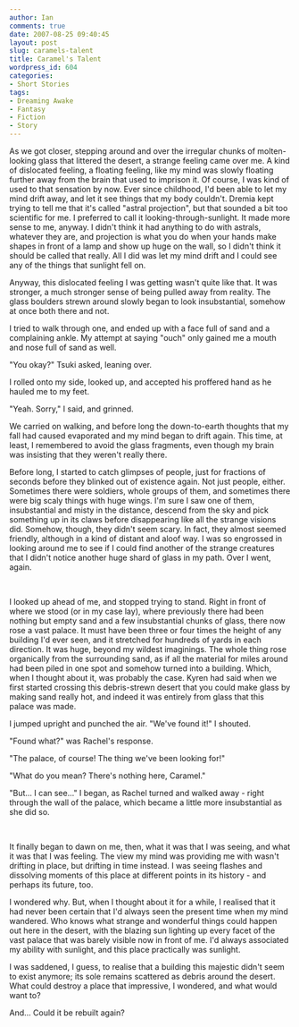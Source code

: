 ```yaml
---
author: Ian
comments: true
date: 2007-08-25 09:40:45
layout: post
slug: caramels-talent
title: Caramel's Talent
wordpress_id: 604
categories:
- Short Stories
tags:
- Dreaming Awake
- Fantasy
- Fiction
- Story
---
```


<div>
<p>As we got closer, stepping around and over the irregular chunks of molten-looking glass that littered the desert, a strange feeling came over me. A kind of dislocated feeling, a floating feeling, like my mind was slowly floating further away from the brain that used to imprison it. Of course, I was kind of used to that sensation by now. Ever since childhood, I&#039;d been able to let my mind drift away, and let it see things that my body couldn&#039;t. Dremia kept trying to tell me that it&#039;s called "astral projection", but that sounded a bit too scientific for me. I preferred to call it looking-through-sunlight. It made more sense to me, anyway. I didn&#039;t think it had anything to do with astrals, whatever they are, and projection is what you do when your hands make shapes in front of a lamp and show up huge on the wall, so I didn&#039;t think it should be called that really. All I did was let my mind drift and I could see any of the things that sunlight fell on.</p>
<p>Anyway, this dislocated feeling I was getting wasn&#039;t quite like that. It was stronger, a much stronger sense of being pulled away from reality. The glass boulders strewn around slowly began to look insubstantial, somehow at once both there and not.</p>
<p>I tried to walk through one, and ended up with a face full of sand and a complaining ankle. My attempt at saying "ouch" only gained me a mouth and nose full of sand as well.</p>
<p>"You okay?" Tsuki asked, leaning over.</p>
<p>I rolled onto my side, looked up, and accepted his proffered hand as he hauled me to my feet.</p>
<p>"Yeah. Sorry," I said, and grinned.</p>
<p>We carried on walking, and before long the down-to-earth thoughts that my fall had caused evaporated and my mind began to drift again. This time, at least, I remembered to avoid the glass fragments, even though my brain was insisting that they weren&#039;t really there.</p>
<p>Before long, I started to catch glimpses of people, just for fractions of seconds before they blinked out of existence again. Not just people, either. Sometimes there were soldiers, whole groups of them, and sometimes there were big scaly things with huge wings. I&#039;m sure I saw one of them, insubstantial and misty in the distance, descend from the sky and pick something up in its claws before disappearing like all the strange visions did. Somehow, though, they didn&#039;t seem scary. In fact, they almost seemed friendly, although in a kind of distant and aloof way. I was so engrossed in looking around me to see if I could find another of the strange creatures that I didn&#039;t notice another huge shard of glass in my path. Over I went, again.</p>
<br />
<p>I looked up ahead of me, and stopped trying to stand. Right in front of where we stood (or in my case lay), where previously there had been nothing but empty sand and a few insubstantial chunks of glass, there now rose a vast palace. It must have been three or four times the height of any building I&#039;d ever seen, and it stretched for hundreds of yards in each direction. It was huge, beyond my wildest imaginings. The whole thing rose organically from the surrounding sand, as if all the material for miles around had been piled in one spot and somehow turned into a building. Which, when I thought about it, was probably the case. Kyren had said when we first started crossing this debris-strewn desert that you could make glass by making sand really hot, and indeed it was entirely from glass that this palace was made.</p>
<p>I jumped upright and punched the air. "We&#039;ve found it!" I shouted.</p>
<p>"Found what?" was Rachel&#039;s response.</p>
<p>"The palace, of course! The thing we&#039;ve been looking for!"</p>
<p>"What do you mean? There&#039;s nothing here, Caramel."</p>
<p>"But... I can see..." I began, as Rachel turned and walked away - right through the wall of the palace, which became a little more insubstantial as she did so.</p>
<br />
<p>It finally began to dawn on me, then, what it was that I was seeing, and what it was that I was feeling. The view my mind was providing me with wasn&#039;t drifting in place, but drifting in time instead. I was seeing flashes and dissolving moments of this place at different points in its history - and perhaps its future, too.</p>
<p>I wondered why. But, when I thought about it for a while, I realised that it had never been certain that I&#039;d always seen the present time when my mind wandered. Who knows what strange and wonderful things could happen out here in the desert, with the blazing sun lighting up every facet of the vast palace that was barely visible now in front of me. I&#039;d always associated my ability with sunlight, and this place practically was sunlight.</p>
<p>I was saddened, I guess, to realise that a building this majestic didn&#039;t seem to exist anymore; its sole remains scattered as debris around the desert. What could destroy a place that impressive, I wondered, and what would want to?</p>
<p>And... Could it be rebuilt again?</p>
</div>
